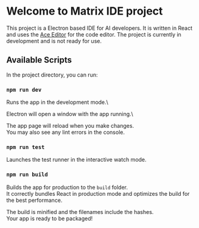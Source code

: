 # Welcome to Matrix IDE project

This project is a Electron based IDE for AI developers. It is written in React and uses the [Ace Editor](https://ace.c9.io/) for the code editor. The project is currently in development and is not ready for use.

## Available Scripts

In the project directory, you can run:

### `npm run dev`

Runs the app in the development mode.\

Electron will open a window with the app running.\

The app page will reload when you make changes.\
You may also see any lint errors in the console.

### `npm run test`

Launches the test runner in the interactive watch mode.

### `npm run build`

Builds the app for production to the `build` folder.\
It correctly bundles React in production mode and optimizes the build for the best performance.

The build is minified and the filenames include the hashes.\
Your app is ready to be packaged!
